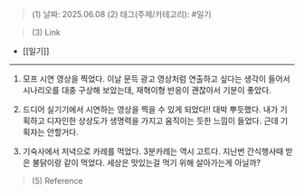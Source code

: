 >(1) 날짜: 2025.06.08
>(2) 태그(주제/카테고리): #일기 

>(3) Link
- [[일기]]
---

1. 모프 시연 영상을 찍었다. 이날 문득 광고 영상처럼 연출하고 싶다는 생각이 들어서 시나리오를 대충 구상해 보았는데, 재혁이형 반응이 괜찮아서 기분이 좋았다.

2. 드디어 실기기에서 시연하는 영상을 찍을 수 있게 되었다!! 대박 뿌듯했다. 내가 기획하고 디자인한 상상도가 생명력을 가지고 움직이는 듯한 느낌이 들었다. 근데 기획자는 안할거다.

3. 기숙사에서 저녁으로 카레를 먹었다. 3분카레는 역시 고트다. 지난번 간식행사때 받은 불닭이랑 같이 먹었다. 세상은 맛있는걸 먹기 위해 살아가는게 아닐까?

>(5) Reference

